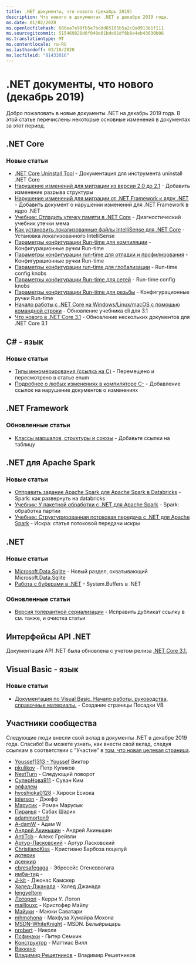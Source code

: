 ```yaml
---
title: .NET документы, что нового (декабрь 2019)
description: Что нового в документах .NET в декабре 2019 года.
ms.date: 01/02/2020
ms.openlocfilehash: 686ea7e99fb5e7bddd85105b5a2c0a0913b1f111
ms.sourcegitcommit: 515469828d0f040e01bde01df6b8e4eb43630b06
ms.translationtype: MT
ms.contentlocale: ru-RU
ms.lasthandoff: 03/10/2020
ms.locfileid: "81433016"
---
```

# <a name="net-docs-whats-new-december-2019"></a>.NET документы, что нового (декабрь 2019)

Добро пожаловать в новые документы .NET на декабрь 2019 года. В этой статье перечислены некоторые основные изменения в документах за этот период.

## <a name="net-core"></a>.NET Core

### <a name="new-articles"></a>Новые статьи

- [.NET Core Uninstall Tool](../core/additional-tools/uninstall-tool.md) - Документация для инструмента uninstall .NET Core
- [Нарушение изменений для миграции из версии 2.0 до 2.1](../core/compatibility/2.0-2.1.md) - Добавить изменение разрыва структуры
- [Нарушение изменений для миграции от .NET Framework к ядру .NET](../core/compatibility/fx-core.md) - Добавить документ о нарушении изменений для .NET Framework в ядро .NET
- [Учебник: Отладить утечку памяти в .NET Core](../core/diagnostics/debug-memory-leak.md) - Диагностический учебник утечки мема
- [Как установить локализованные файлы IntelliSense для .NET Core](../core/install/localized-intellisense.md) - Установка локализованного IntelliSense
- [Параметры конфигурации Run-time для компиляции](../core/run-time-config/compilation.md) - Конфигурационные ручки Run-time
- [Параметры конфигурации run-time для отладки и профилирования](../core/run-time-config/debugging-profiling.md) - Конфигурационные ручки Run-time
- [Параметры конфигурации run-time для глобализации](../core/run-time-config/globalization.md) - Run-time config knobs
- [Параметры конфигурации Run-time для сетей](../core/run-time-config/networking.md) - Run-time config knobs
- [Параметры конфигурации Run-time для резьбы](../core/run-time-config/threading.md) - Конфигурационные ручки Run-time
- [Начало работы с .NET Core на Windows/Linux/macOS с помощью командной строки](../core/tutorials/cli-create-console-app.md) - Обновление учебника cli для 3.1
- [Что нового в .NET Core 3.1](../core/whats-new/dotnet-core-3-1.md) - Обновление нескольких документов для .NET Core 3.1

## <a name="c-language"></a>C# - язык

### <a name="new-articles"></a>Новые статьи

- [Типы инномерирования (ссылка на C)](../csharp/language-reference/builtin-types/enum.md) - Перемещено и пересмотрено в статье enum
- [Подробнее о любых изменениях в компиляторе C-](../csharp/whats-new/breaking-changes.md) - Добавление ссылок на нарушение документов о изменениях

## <a name="net-framework"></a>.NET Framework

### <a name="updated-articles"></a>Обновленные статьи

- [Классы маршалов, структуры и союзы](../framework/interop/marshaling-classes-structures-and-unions.md) - Добавьте ссылки на таблицу

## <a name="net-for-apache-spark"></a>.NET для Apache Spark

### <a name="new-articles"></a>Новые статьи

- [Отправить задание Apache Spark для Apache Spark в Databricks](../spark/how-to-guides/databricks-deploy-methods.md) - Spark: как развернуть на databricks
- [Учебник: У пакетной обработки с .NET для Apache Spark](../spark/tutorials/batch-processing.md) - Spark: обработка партии
- [Учебник: Структурированная потоковая передача с .NET для Apache Spark](../spark/tutorials/streaming.md) - Искра: статья потоковой передачи искры

## <a name="net"></a>.NET

### <a name="new-articles"></a>Новые статьи

- [Microsoft.Data.Sqlite](../standard/data/sqlite/index.md) - Новый раздел, охватывающий Microsoft.Data.Sqlite
- [Работа с буферами в .NET](../standard/io/buffers.md) - System.Buffers в .NET

### <a name="updated-articles"></a>Обновленные статьи

- [Версия толерантной сериализации](../standard/serialization/version-tolerant-serialization.md) - Исправить дубликат ссылку в см. также, и очистка статьи

## <a name="net-apis"></a>Интерфейсы API .NET

Документация API .NET была обновлена с учетом релиза [.NET Core 3.1.](https://docs.microsoft.com/dotnet/api/?view=netcore-3.1)

## <a name="visual-basic-language"></a>Visual Basic - язык

### <a name="new-articles"></a>Новые статьи

- [Документация по Visual Basic. Начало работы, руководства, справочные материалы.](../visual-basic/index.yml) - Создание страницы Посадки VB

## <a name="community-contributors"></a>Участники сообщества

Следующие люди внесли свой вклад в документы .NET в декабре 2019 года. Спасибо! Вы можете узнать, как внести свой вклад, следуя ссылкам в соответствии с "Участие" в [том, что новая целевая страница](index.yml).

- [Youssef1313 - Youssef](https://github.com/Youssef1313) Виктор
- [pkulikov](https://github.com/pkulikov) - Петр Куликов
- [NextTurn](https://github.com/NextTurn) - Следующий поворот
- [СуперНова911](https://github.com/SuperNova911) - Суван Ким
- [элфалем](https://github.com/elfalem)
- [hyoshioka0128](https://github.com/hyoshioka0128) - Хироси Есиока
- [jpierson](https://github.com/jpierson) - Джефф
- [Марусик](https://github.com/Marusyk) - Роман Марусык
- [Пиранья](https://github.com/ThePiranha) - Сабах Шарик
- [adammorton9](https://github.com/adammorton9)
- [A-damW](https://github.com/A-damW) - Адам W
- [Андрей Акиньшин](https://github.com/AndreyAkinshin) - Андрей Акиньшин
- [AntiTcb](https://github.com/AntiTcb) - Алекс Грейвли
- [Артур-Ласковский](https://github.com/Artur-Laskowski) - Артур Ласковский
- [ChristianoKiss](https://github.com/ChristianoKiss) - Кристиано Барбоза поцелуй
- [дотерик](https://github.com/doterik)
- [дсенкир](https://github.com/dsenkyr)
- [ebresafegaga](https://github.com/ebresafegaga) - Эбресейс Огеневвогага
- [имба-тид](https://github.com/imba-tjd) -
- [J-kit](https://github.com/J-kit) - Джонас Камскер
- [Халед-Джанада](https://github.com/Khaled-Janada) - Халед Джанада
- [lengyeltom](https://github.com/lengyeltom)
- [Лотороп](https://github.com/lothrop) - Керри У. Лотоп
- [maillouxc](https://github.com/maillouxc) - Кристофер Майлу
- [Майуки](https://github.com/mayuki) - Маюки Саватари
- [mhmohona](https://github.com/mhmohona) - Махфуза Хумайра Мохона
- [MSDN-WhiteKnight](https://github.com/MSDN-WhiteKnight) - MSDN. Белыйрыцарь
- [nrobert](https://github.com/nrobert) - Николя
- [Псфинаки](https://github.com/psfinaki) - Питер Семкин
- [Конструктор](https://github.com/TheConstructor) - Маттиас Вилл
- [Ваккано](https://github.com/Vaccano)
- [Владимир Решетников](https://github.com/VladimirReshetnikov) - Владимир Решетников
